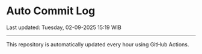 # Auto Commit Log

Last updated: Tuesday, 02-09-2025 15:19 WIB

---

This repository is automatically updated every hour using GitHub Actions.
